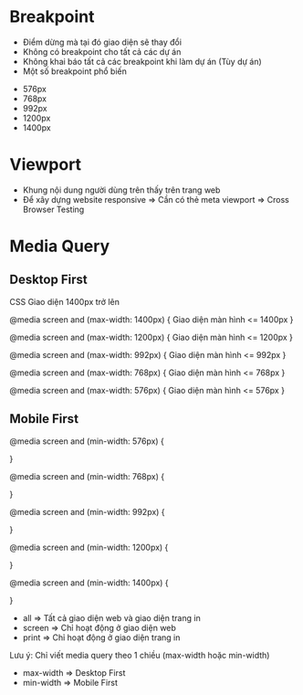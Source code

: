# Breakpoint

-   Điểm dừng mà tại đó giao diện sẽ thay đổi
-   Không có breakpoint cho tất cả các dự án
-   Không khai báo tất cả các breakpoint khi làm dự án (Tùy dự án)
-   Một số breakpoint phổ biến

*   576px
*   768px
*   992px
*   1200px
*   1400px

# Viewport

-   Khung nội dung người dùng trên thấy trên trang web
-   Để xây dựng website responsive => Cần có thẻ meta viewport
    => Cross Browser Testing

# Media Query

## Desktop First

CSS Giao diện 1400px trở lên

@media screen and (max-width: 1400px) {
Giao diện màn hình <= 1400px
}

@media screen and (max-width: 1200px) {
Giao diện màn hình <= 1200px
}

@media screen and (max-width: 992px) {
Giao diện màn hình <= 992px
}

@media screen and (max-width: 768px) {
Giao diện màn hình <= 768px
}

@media screen and (max-width: 576px) {
Giao diện màn hình <= 576px
}

## Mobile First

@media screen and (min-width: 576px) {

}

@media screen and (min-width: 768px) {

}

@media screen and (min-width: 992px) {

}

@media screen and (min-width: 1200px) {

}

@media screen and (min-width: 1400px) {

}

-   all => Tất cả giao diện web và giao diện trang in
-   screen => Chỉ hoạt động ở giao diện web
-   print => Chỉ hoạt động ở giao diện trang in

Lưu ý: Chỉ viết media query theo 1 chiều (max-width hoặc min-width)

-   max-width => Desktop First
-   min-width => Mobile First
